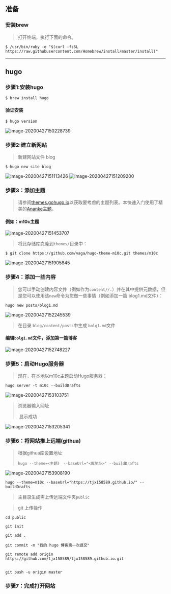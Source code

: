## 准备

### 安装brew

> 打开终端，执行下面的命令。

```
$ /usr/bin/ruby -e "$(curl -fsSL https://raw.githubusercontent.com/Homebrew/install/master/install)"
```



---



## hugo

### 步骤1:安装hugo

```
$ brew install hugo
```

#### 验证安装

```
$ hugo version
```

<img src="https://tva1.sinaimg.cn/large/007S8ZIlgy1ge8c5tw9gqj30vo0kajsf.jpg" alt="image-20200427150228739"  />



### 步骤2:建立新网站

> 新建网站文件 blog

```
$ hugo new site blog
```

<img src="https://tva1.sinaimg.cn/large/007S8ZIlgy1ge8cev22wuj30vo0kaqbf.jpg" alt="image-20200427151113426"  />

<img src="https://tva1.sinaimg.cn/large/007S8ZIlgy1ge8cfsraevj30me046aby.jpg" alt="image-20200427151209200"  />



### 步骤3：添加主题[ ](https://gohugo.io/getting-started/quick-start/#step-3-add-a-theme)

> 请参阅[themes.gohugo.io](https://themes.gohugo.io/)以获取要考虑的主题列表。本快速入门使用了精美的[Ananke主题](https://themes.gohugo.io/gohugo-theme-ananke/)。

#### 例如：m10c主题

![image-20200427151453707](https://tva1.sinaimg.cn/large/007S8ZIlgy1ge8cinn96bj31gb0u0qh8.jpg)

> 将此存储库克隆到`themes/`目录中：

```
$ git clone https://github.com/vaga/hugo-theme-m10c.git themes/m10c
```

<img src="https://tva1.sinaimg.cn/large/007S8ZIlgy1ge8cn17ahtj30vo0ka0z2.jpg" alt="image-20200427151905845"  />



### 步骤4：添加一些内容

>  您可以手动创建内容文件（例如作为`content//.`）并在其中提供元数据，但是您可以使用该`new`命令为您做一些事情（例如添加一篇 blog1.md文件）：

```
hugo new posts/blog1.md
```

<img src="https://tva1.sinaimg.cn/large/007S8ZIlgy1ge8cqtu3l0j30vo0kawlt.jpg" alt="image-20200427152245539"  />

> 在目录 `blog/content/posts`中生成 `bolg1.md`文件

#### 编辑`bolg1.md`文件，添加第一篇博客

<img src="https://tva1.sinaimg.cn/large/007S8ZIlgy1ge8cw3l7ofj30u00xjgse.jpg" alt="image-20200427152748227"  />



### 步骤5：启动Hugo服务器

>  现在，在本地以m10c主题启动Hugo服务器：

```
hugo server -t m10c --buildDrafts
```

<img src="https://tva1.sinaimg.cn/large/007S8ZIlgy1ge8czgrpoqj30vo0ka7cv.jpg" alt="image-20200427153103751"  />

> 浏览器输入网址
>
> ​      显示成功

<img src="https://tva1.sinaimg.cn/large/007S8ZIlgy1ge8d0l5anaj31gb0u0wn3.jpg" alt="image-20200427153205341"  />

### 步骤6：将网站推上远端(githua)

> 根据githua库设置地址
>
> `hugo --theme=<主题》 --baseUrl="<库地址>" --buildDrafts`

<img src="https://tva1.sinaimg.cn/large/007S8ZIlgy1ge8d7vu6vvj31gb0u07p0.jpg" alt="image-20200427153908190"  />

```
hugo --theme=m10c --baseUrl="https://tjx158589.github.io/" --buildDrafts
```



> 主目录生成需上传远端文件夹`public`

> git 上传操作

```
cd public

git init

git add .

git commit -m "我的 hugo 博客第一次提交"

git remote add origin https://github.com/tjx158589/tjx158589.github.io.git


git push -u origin master
```

### 步骤7：完成打开网站

